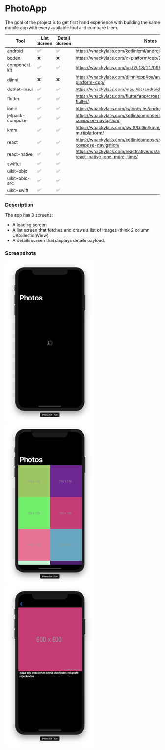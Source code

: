 # PhotoApp

The goal of the project is to get first hand experience with building the same mobile app with every available tool and compare them.

| Tool            | List Screen | Detail Screen | Notes                                                                                          |
|-----------------|-------------|---------------|------------------------------------------------------------------------------------------------|
| android         | ✅           | ✅             | https://whackylabs.com/kotlin/xml/android/2024/12/28/android-xml/                              |
| boden           | ❌           | ❌             | https://whackylabs.com/x-platform/cpp/2019/06/01/cpp-x-platform/                               |
| component-kit   | ✅           | ✅             | https://whackylabs.com/ios/2018/11/09/hello-component-kit/                                     |
| djinni          | ❌           | ❌             | https://whackylabs.com/djinni/cpp/ios/android/2018/11/23/cross-platform-cpp/                   |
| dotnet-maui     | ✅           | ✅             | https://whackylabs.com/maui/ios/android/2024/01/23/hello-maui/                                 |
| flutter         | ✅           | ✅             | https://whackylabs.com/flutter/app/cross-platform/2018/12/14/hello-flutter/                    |
| ionic           | ✅           | ✅             | https://whackylabs.com/js/ionic/ios/android/2024/09/06/hello-ionic/                            |
| jetpack-compose | ✅           | ✅             | https://whackylabs.com/kotlin/compose/navigation/2024/08/16/jetpack-compose-navigation/        |
| kmm             | ✅           | ✅             | https://whackylabs.com/swift/kotlin/kmm/2025/01/05/hello-kotlin-multiplatform/                 |
| react           | ✅           | ✅             | https://whackylabs.com/kotlin/compose/navigation/2024/08/16/jetpack-compose-navigation/        |
| react-native    | ✅           | ✅             | https://whackylabs.com/reactnative/ios/android/js/2024/01/15/hello-react-native-one-more-time/ |
| swiftui         | ✅           | ✅             |                                                                                                |
| uikit-objc      | ✅           | ✅             |                                                                                                |
| uikit-objc-arc  | ✅           | ✅             |                                                                                                |
| uikit-swift     | ✅           | ✅             |                                                                                                |

### Description

The app has 3 screens:

* A loading screen
* A list screen that fetches and draws a list of images (think 2 column UICollectionView)
* A details screen that displays details payload.

### Screenshots

![Loading](screenshots/00_Loading.png)
![List](screenshots/01_Home.png)
![Details](screenshots/02_Details.png)
